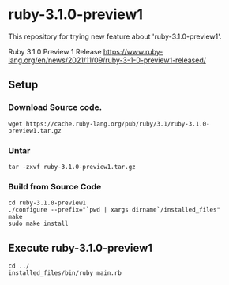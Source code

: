 # ruby-3.1.0-preview1

This repository for trying new feature about 'ruby-3.1.0-preview1'.

Ruby 3.1.0 Preview 1 Release
https://www.ruby-lang.org/en/news/2021/11/09/ruby-3-1-0-preview1-released/


## Setup

### Download Source code.

```
wget https://cache.ruby-lang.org/pub/ruby/3.1/ruby-3.1.0-preview1.tar.gz
```   

### Untar

```
tar -zxvf ruby-3.1.0-preview1.tar.gz
```   

### Build from Source Code
```
cd ruby-3.1.0-preview1
./configure --prefix="`pwd | xargs dirname`/installed_files" 
make
sudo make install
```

## Execute ruby-3.1.0-preview1

```
cd ../
installed_files/bin/ruby main.rb 
```